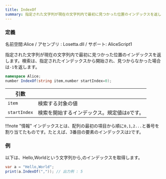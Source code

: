 ```yaml
---
title: IndexOf
summary: 指定された文字列が現在の文字列内で最初に見つかった位置のインデックスを返します
---
```

### 定義
名前空間:Alice / アセンブリ : Losetta.dll / サポート: AliceScript1

指定された文字列が現在の文字列内で最初に見つかった位置のインデックスを返します。検索は、指定されたインデックスから開始され、見つからなかった場合は`-1`を返します。

```cs title="AliceScript"
namespace Alice;
number IndexOf(string item,number startIndex=0);
```

|引数| |
|-|-|
|`item`|検索する対象の値|
|`startIndex`|検索を開始するインデックス。規定値は`0`です。|

!!!note "情報"
    インデックスとは、配列の最初の項目から順に`0,1,2...`と番号を割り当てたものです。たとえば、3番目の要素のインデックスは`2`です。

### 例
以下は、Hello,Worldという文字列から,のインデックスを取得します。

```cs title="AliceScript"
var a = "Hello,World";
print(a.IndexOf(",")); // 出力例 : 5
```
